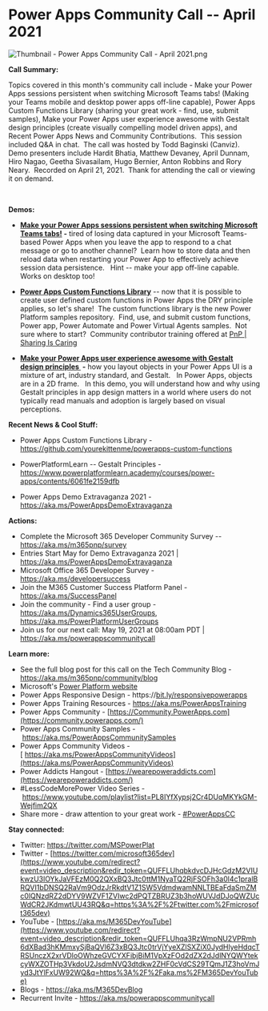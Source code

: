 # Power Apps Community Call -- April 2021
![Thumbnail - Power Apps Community Call - April
2021.png](https://techcommunity.microsoft.com/t5/image/serverpage/image-id/276123iE4162BBF22203D09/image-size/large?v=v2&px=999 "Thumbnail - Power Apps Community Call - April 2021.png")

**Call Summary:**

Topics covered in this month's community call include - Make your Power
Apps sessions persistent when switching Microsoft Teams tabs! (Making
your Teams mobile and desktop power apps off-line capable), Power Apps
Custom Functions Library (sharing your great work - find, use, submit
samples), Make your Power Apps user experience awesome with Gestalt
design principles (create visually compelling model driven apps), and
Recent Power Apps News and Community Contributions.  This session
included Q&A in chat.  The call was hosted by Todd Baginski (Canviz). 
Demo presenters include Hardit Bhatia, Matthew Devaney, April Dunnam,
Hiro Nagao, Geetha Sivasailam, Hugo Bernier, Anton Robbins and Rory
Neary.  Recorded on April 21, 2021.  Thank for attending the call or
viewing it on demand. 

 


**Demos:**

-   **[Make your Power Apps sessions persistent when switching Microsoft
    Teams tabs!](https://youtu.be/BKMNGt0d8Ac?t=305) -** tired of losing
    data captured in your Microsoft Teams-based Power Apps when you
    leave the app to respond to a chat message or go to another
    channel?  Learn how to store data and then reload data when
    restarting your Power App to effectively achieve session data
    persistence.   Hint -- make your app off-line capable.  Works on
    desktop too! 

-   [**Power Apps Custom Functions
    Library**](https://youtu.be/BKMNGt0d8Ac?t=1558) -- now that it is
    possible to create user defined custom functions in Power Apps the
    DRY principle applies, so let's share!  The custom functions library
    is the new Power Platform samples repository.  Find, use, and submit
    custom functions, Power app, Power Automate and Power Virtual Agents
    samples.  Not sure where to start?  Community contributor training
    offered at [PnP \| Sharing Is
    Caring](PnP%20%7C%20Sharing%20Is%20Caring)

-   **[Make your Power Apps user experience awesome with Gestalt
    design principles ](https://youtu.be/BKMNGt0d8Ac?t=2385) -** how you
    layout objects in your Power Apps UI is a mixture of art, industry
    standard, and Gestalt.   In Power Apps, objects are in a 2D frame.
      In this demo, you will understand how and why using Gestalt
    principles in app design matters in a world where users do not
    typically read manuals and adoption is largely based on visual
    perceptions. 

**Recent News & Cool Stuff:**

-   Power Apps Custom Functions Library
    -<https://github.com/yourekittenme/powerapps-custom-functions>

-   PowerPlatformLearn -- Gestalt Principles
    -<https://www.powerplatformlearn.academy/courses/power-apps/contents/6061fe2159dfb>

-   Power Apps Demo Extravaganza 2021 -
    <https://aka.ms/PowerAppsDemoExtravaganza>


**Actions:**

-   Complete the Microsoft 365 Developer Community Survey --
    <https://aka.ms/m365pnp/survey>
-   Entries Start May for Demo Extravaganza 2021 \|
    <https://aka.ms/PowerAppsDemoExtravaganza>
-   Microsoft Office 365 Developer Survey -
    <https://aka.ms/developersuccess> 
-   Join the M365 Customer Success Platform Panel -
    <https://aka.ms/SuccessPanel>
-   Join the community - Find a user group -
    <https://aka.ms/Dynamics365UserGroups>,
    <https://aka.ms/PowerPlatformUserGroups>
-   Join us for our next call: May 19, 2021 at 08:00am PDT \|
    <https://aka.ms/powerappscommunitycall>

**Learn more:**  

-   See the full blog post for this call on the Tech Community Blog -
    <https://aka.ms/m365pnp/community/blog>
-   Microsoft's [Power Platform
    website](https://powerplatform.microsoft.com/)
-   Power Apps Responsive Design
    - https://[bit.ly/responsivepowerapps](https://bit.ly/responsivepowerapps) 
-   Power Apps Training Resources - <https://aka.ms/PowerAppsTraining>
-   Power Apps Community
    - [https://Community.PowerApps.com](https://community.powerapps.com/)
-   Power Apps Community Samples
    - <https://aka.ms/PowerAppsCommunitySamples>
-   Power Apps Community Videos
    -[ https://aka.ms/PowerAppsCommunityVideos](https://aka.ms/PowerAppsCommunityVideos)
-   Power Addicts Hangout
    - [https://wearepoweraddicts.com](https://wearepoweraddicts.com/)
-   #LessCodeMorePower Video Series
    - <https://www.youtube.com/playlist?list=PL8IYfXypsj2Cr4DUqMKYkGM-Wejfim2QX>
-   Share more - draw attention to your great work -
    [#PowerAppsCC](https://twitter.com/hashtag/PowerAppsCC?src=hashtag_click)


**Stay connected:**

-   Twitter: <https://twitter.com/MSPowerPlat>
-   Twitter
    - [https://twitter.com/microsoft365dev](https://www.youtube.com/redirect?event=video_description&redir_token=QUFFLUhqbkdvcDJHcGdzM2VIUkwzU3lOYkJaVFEzM0Q2QXxBQ3Jtc0ttM1NyaTQ2RjFSOFh3a0l4c1pralBRQVI1bDNSQ2RaVm9OdzJrRkdtV1Z1SW5VdmdwamNNLTBEaFdaSmZMc0lQNzdRZ2dDYV9WZVF1ZVIwc2dPQTZBRUZ3b3hoWUVJdDJoQWZUcWdCR2JKdmwtUU43RQ&q=https%3A%2F%2Ftwitter.com%2Fmicrosoft365dev)​
-   YouTube
    - [https://aka.ms/M365DevYouTube](https://www.youtube.com/redirect?event=video_description&redir_token=QUFFLUhqa3RzWmpNU2VPRmh6dXBad3hKMmxySjBaQVl6Z3xBQ3Jtc0trVjYyeXZlSXZiX0JydHlyeHdqcTRSUnczX2xrVDloOWhzeGVCYXFibjBiM1VpXzFOd2dZX2dJdlNYQWYtekcyWXZOTHp3VkdoU2JsdmNVQ3dtdkw2ZHF0cVdCS29TQmJ1Z3hoVmJyd3JtYlFxUW92WQ&q=https%3A%2F%2Faka.ms%2FM365DevYouTube)​
-   Blogs - <https://aka.ms/M365DevBlog>
-   Recurrent Invite - <https://aka.ms/powerappscommunitycall>
